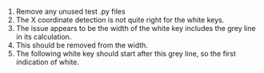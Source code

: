 1. Remove any unused test .py files
2. The X coordinate detection is not quite right for the white keys.
3. The issue appears to be the width of the white key includes the grey line in its calculation.
4. This should be removed from the width.
5. The following white key should start after this grey line, so the first indication of white.